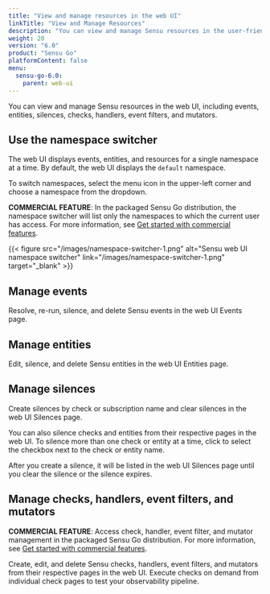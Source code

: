 ```yaml
---
title: "View and manage resources in the web UI"
linkTitle: "View and Manage Resources"
description: "You can view and manage Sensu resources in the user-friendly web UI, including entities, checks, handlers, event filters, and mutators. Read this guide to start viewing and managing your resources in the Sensu web UI."
weight: 20
version: "6.0"
product: "Sensu Go"
platformContent: false
menu:
  sensu-go-6.0:
    parent: web-ui
---
```


You can view and manage Sensu resources in the web UI, including events, entities, silences, checks, handlers, event filters, and mutators.

## Use the namespace switcher

The web UI displays events, entities, and resources for a single namespace at a time.
By default, the web UI displays the `default` namespace.

To switch namespaces, select the menu icon in the upper-left corner and choose a namespace from the dropdown.

**COMMERCIAL FEATURE**: In the packaged Sensu Go distribution, the namespace switcher will list only the namespaces to which the current user has access.
For more information, see [Get started with commercial features][1].

{{< figure src="/images/namespace-switcher-1.png" alt="Sensu web UI namespace switcher" link="/images/namespace-switcher-1.png" target="_blank" >}}

## Manage events

Resolve, re-run, silence, and delete Sensu events in the web UI Events page.

## Manage entities

Edit, silence, and delete Sensu entities in the web UI Entities page.

## Manage silences

Create silences by check or subscription name and clear silences in the web UI Silences page.

You can also silence checks and entities from their respective pages in the web UI.
To silence more than one check or entity at a time, click to select the checkbox next to the check or entity name.

After you create a silence, it will be listed in the web UI Silences page until you clear the silence or the silence expires.

## Manage checks, handlers, event filters, and mutators

**COMMERCIAL FEATURE**: Access check, handler, event filter, and mutator management in the packaged Sensu Go distribution.
For more information, see [Get started with commercial features][1].

Create, edit, and delete Sensu checks, handlers, event filters, and mutators from their respective pages in the web UI.
Execute checks on demand from individual check pages to test your observability pipeline.


[1]: ../../commercial/
